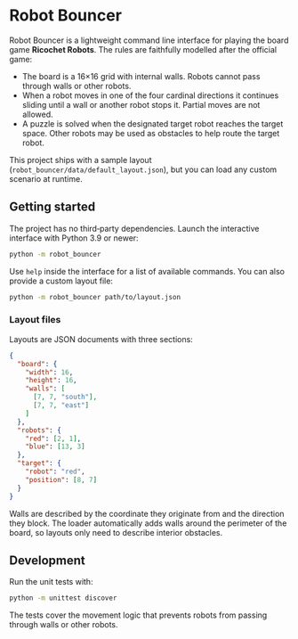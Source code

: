 # Robot Bouncer

Robot Bouncer is a lightweight command line interface for playing the board game
**Ricochet Robots**. The rules are faithfully modelled after the official game:

* The board is a 16×16 grid with internal walls. Robots cannot pass through
  walls or other robots.
* When a robot moves in one of the four cardinal directions it continues sliding
  until a wall or another robot stops it. Partial moves are not allowed.
* A puzzle is solved when the designated target robot reaches the target space.
  Other robots may be used as obstacles to help route the target robot.

This project ships with a sample layout (`robot_bouncer/data/default_layout.json`),
but you can load any custom scenario at runtime.

## Getting started

The project has no third‑party dependencies. Launch the interactive interface
with Python 3.9 or newer:

```bash
python -m robot_bouncer
```

Use `help` inside the interface for a list of available commands. You can also
provide a custom layout file:

```bash
python -m robot_bouncer path/to/layout.json
```

### Layout files

Layouts are JSON documents with three sections:

```json
{
  "board": {
    "width": 16,
    "height": 16,
    "walls": [
      [7, 7, "south"],
      [7, 7, "east"]
    ]
  },
  "robots": {
    "red": [2, 1],
    "blue": [13, 3]
  },
  "target": {
    "robot": "red",
    "position": [8, 7]
  }
}
```

Walls are described by the coordinate they originate from and the direction they
block. The loader automatically adds walls around the perimeter of the board, so
layouts only need to describe interior obstacles.

## Development

Run the unit tests with:

```bash
python -m unittest discover
```

The tests cover the movement logic that prevents robots from passing through
walls or other robots.